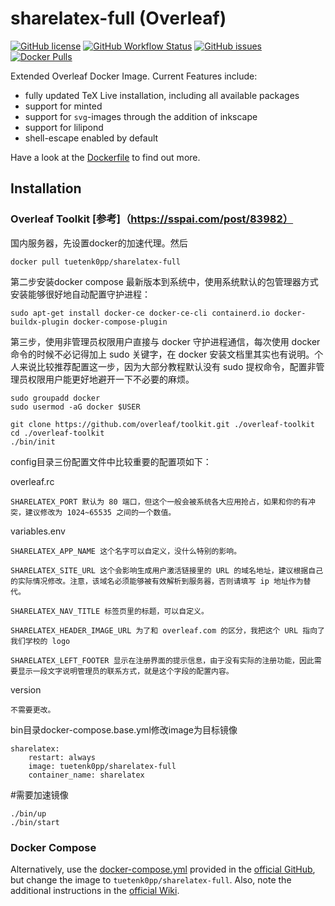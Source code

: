 # sharelatex-full (Overleaf)

[![GitHub license](https://img.shields.io/github/license/Tuetenk0pp/sharelatex-full)](https://github.com/Tuetenk0pp/sharelatex-full/blob/master/LICENSE)
[![GitHub Workflow Status](https://img.shields.io/github/actions/workflow/status/Tuetenk0pp/sharelatex-full/build-test.yml)](https://github.com/Tuetenk0pp/sharelatex-full/actions/workflows/build-test.yml)
[![GitHub issues](https://img.shields.io/github/issues/tuetenk0pp/sharelatex-full)](https://github.com/Tuetenk0pp/sharelatex-full/issues)
[![Docker Pulls](https://img.shields.io/docker/pulls/tuetenk0pp/sharelatex-full)](https://hub.docker.com/r/tuetenk0pp/sharelatex-full)

Extended Overleaf Docker Image.
Current Features include:

- fully updated TeX Live installation, including all available packages
- support for minted
- support for `svg`-images through the addition of inkscape
- support for lilipond
- shell-escape enabled by default

Have a look at the [Dockerfile](./Dockerfile) to find out more.

## Installation

### Overleaf Toolkit [参考]（https://sspai.com/post/83982）
国内服务器，先设置docker的加速代理。然后

```
docker pull tuetenk0pp/sharelatex-full
```

第二步安装docker compose 最新版本到系统中，使用系统默认的包管理器方式安装能够很好地自动配置守护进程：

```
sudo apt-get install docker-ce docker-ce-cli containerd.io docker-buildx-plugin docker-compose-plugin
```

第三步，使用非管理员权限用户直接与 docker 守护进程通信，每次使用 docker 命令的时候不必记得加上 sudo 关键字，在 docker 安装文档里其实也有说明。个人来说比较推荐配置这一步，因为大部分教程默认没有 sudo 提权命令，配置非管理员权限用户能更好地避开一下不必要的麻烦。

```
sudo groupadd docker
sudo usermod -aG docker $USER
```

```
git clone https://github.com/overleaf/toolkit.git ./overleaf-toolkit
cd ./overleaf-toolkit
./bin/init
```

config目录三份配置文件中比较重要的配置项如下：

overleaf.rc

    SHARELATEX_PORT 默认为 80 端口，但这个一般会被系统各大应用抢占，如果和你的有冲突，建议修改为 1024~65535 之间的一个数值。

variables.env

    SHARELATEX_APP_NAME 这个名字可以自定义，没什么特别的影响。

    SHARELATEX_SITE_URL 这个会影响生成用户激活链接里的 URL 的域名地址，建议根据自己的实际情况修改。注意，该域名必须能够被有效解析到服务器，否则请填写 ip 地址作为替代。
    
    SHARELATEX_NAV_TITLE 标签页里的标题，可以自定义。
    
    SHARELATEX_HEADER_IMAGE_URL 为了和 overleaf.com 的区分，我把这个 URL 指向了我们学校的 logo
    
    SHARELATEX_LEFT_FOOTER 显示在注册界面的提示信息，由于没有实际的注册功能，因此需要显示一段文字说明管理员的联系方式，就是这个字段的配置内容。

version

    不需要更改。

bin目录docker-compose.base.yml修改image为目标镜像

```
sharelatex:
    restart: always
    image: tuetenk0pp/sharelatex-full
    container_name: sharelatex
```

#需要加速镜像

```
./bin/up 
./bin/start
```

### Docker Compose

Alternatively, use the [docker-compose.yml](https://github.com/overleaf/overleaf/blob/main/docker-compose.yml) provided in the [official GitHub](https://github.com/overleaf/overleaf), but change the image to ``tuetenk0pp/sharelatex-full``.
Also, note the additional instructions in the [official Wiki](https://github.com/overleaf/overleaf/wiki/Release-Notes--4.x.x#manually-setting-up-mongodb-as-a-replica-set).
